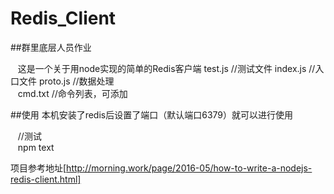 # Redis_Client  

##群里底层人员作业

    这是一个关于用node实现的简单的Redis客户端
    test.js //测试文件
    index.js //入口文件
    proto.js //数据处理  
    cmd.txt //命令列表，可添加

##使用
本机安装了redis后设置了端口（默认端口6379）就可以进行使用

    //测试  
    npm text

项目参考地址[http://morning.work/page/2016-05/how-to-write-a-nodejs-redis-client.html]
